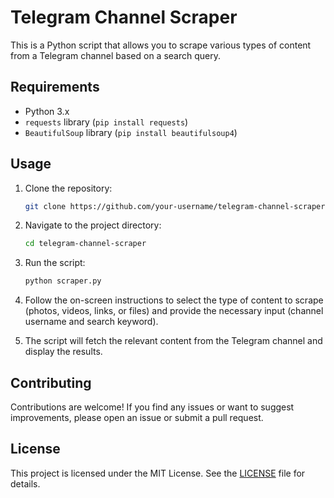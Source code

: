 # Telegram Channel Scraper

This is a Python script that allows you to scrape various types of content from a Telegram channel based on a search query.

## Requirements

- Python 3.x
- `requests` library (`pip install requests`)
- `BeautifulSoup` library (`pip install beautifulsoup4`)

## Usage

1. Clone the repository:

   ```bash
   git clone https://github.com/your-username/telegram-channel-scraper.git
   ```

2. Navigate to the project directory:

   ```bash
   cd telegram-channel-scraper
   ```

3. Run the script:

   ```bash
   python scraper.py
   ```

4. Follow the on-screen instructions to select the type of content to scrape (photos, videos, links, or files) and provide the necessary input (channel username and search keyword).

5. The script will fetch the relevant content from the Telegram channel and display the results.

## Contributing

Contributions are welcome! If you find any issues or want to suggest improvements, please open an issue or submit a pull request.

## License

This project is licensed under the MIT License. See the [LICENSE](LICENSE) file for details.

